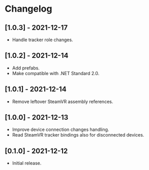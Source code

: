 # Changelog

## [1.0.3] - 2021-12-17
- Handle tracker role changes.

## [1.0.2] - 2021-12-14
- Add prefabs.
- Make compatible with .NET Standard 2.0.

## [1.0.1] - 2021-12-14
- Remove leftover SteamVR assembly references.

## [1.0.0] - 2021-12-13
- Improve device connection changes handling.
- Read SteamVR tracker bindings also for disconnected devices.

## [0.1.0] - 2021-12-12
- Initial release.
